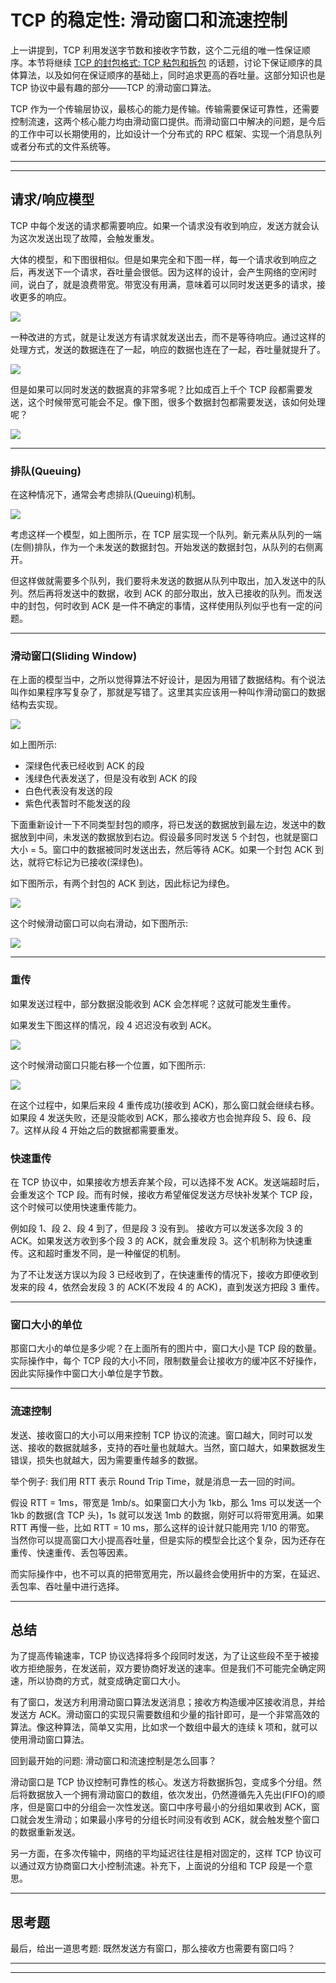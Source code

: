 # TCP 的稳定性: 滑动窗口和流速控制

上一讲提到，TCP 利用发送字节数和接收字节数，这个二元组的唯一性保证顺序。本节将继续 [TCP 的封包格式: TCP 粘包和拆包](lecture_3.md)
的话题，讨论下保证顺序的具体算法，以及如何在保证顺序的基础上，同时追求更高的吞吐量。这部分知识也是 TCP 协议中最有趣的部分——TCP 的滑动窗口算法。

TCP 作为一个传输层协议，最核心的能力是传输。传输需要保证可靠性，还需要控制流速，这两个核心能力均由滑动窗口提供。而滑动窗口中解决的问题，是今后的工作中可以长期使用的，比如设计一个分布式的 RPC
框架、实现一个消息队列或者分布式的文件系统等。

---
---

## 请求/响应模型

TCP 中每个发送的请求都需要响应。如果一个请求没有收到响应，发送方就会认为这次发送出现了故障，会触发重发。

大体的模型，和下图很相似。但是如果完全和下图一样，每一个请求收到响应之后，再发送下一个请求，吞吐量会很低。因为这样的设计，会产生网络的空闲时间，说白了，就是浪费带宽。带宽没有用满，意味着可以同时发送更多的请求，接收更多的响应。

![](../../images/module_1/4_1.png)

一种改进的方式，就是让发送方有请求就发送出去，而不是等待响应。通过这样的处理方式，发送的数据连在了一起，响应的数据也连在了一起，吞吐量就提升了。

![](../../images/module_1/4_2.png)

但是如果可以同时发送的数据真的非常多呢？比如成百上千个 TCP 段都需要发送，这个时候带宽可能会不足。像下图，很多个数据封包都需要发送，该如何处理呢？

![](../../images/module_1/4_3.png)

---

### 排队(Queuing)

在这种情况下，通常会考虑排队(Queuing)机制。

![](../../images/module_1/4_4.png)

考虑这样一个模型，如上图所示，在 TCP 层实现一个队列。新元素从队列的一端(左侧)排队，作为一个未发送的数据封包。开始发送的数据封包，从队列的右侧离开。

但这样做就需要多个队列，我们要将未发送的数据从队列中取出，加入发送中的队列。然后再将发送中的数据，收到 ACK 的部分取出，放入已接收的队列。而发送中的封包，何时收到 ACK 是一件不确定的事情，这样使用队列似乎也有一定的问题。

---

### 滑动窗口(Sliding Window)

在上面的模型当中，之所以觉得算法不好设计，是因为用错了数据结构。有个说法叫作如果程序写复杂了，那就是写错了。这里其实应该用一种叫作滑动窗口的数据结构去实现。

![](../../images/module_1/4_5.png)

如上图所示:

* 深绿色代表已经收到 ACK 的段
* 浅绿色代表发送了，但是没有收到 ACK 的段
* 白色代表没有发送的段
* 紫色代表暂时不能发送的段

下面重新设计一下不同类型封包的顺序，将已发送的数据放到最左边，发送中的数据放到中间，未发送的数据放到右边。假设最多同时发送 5 个封包，也就是窗口大小 = 5。窗口中的数据被同时发送出去，然后等待 ACK。如果一个封包 ACK
到达，就将它标记为已接收(深绿色)。

如下图所示，有两个封包的 ACK 到达，因此标记为绿色。

![](../../images/module_1/4_6.png)

这个时候滑动窗口可以向右滑动，如下图所示:

![](../../images/module_1/4_7.png)

---

### 重传

如果发送过程中，部分数据没能收到 ACK 会怎样呢？这就可能发生重传。

如果发生下图这样的情况，段 4 迟迟没有收到 ACK。

![](../../images/module_1/4_8.png)

这个时候滑动窗口只能右移一个位置，如下图所示:

![](../../images/module_1/4_9.png)

在这个过程中，如果后来段 4 重传成功(接收到 ACK)，那么窗口就会继续右移。如果段 4 发送失败，还是没能收到 ACK，那么接收方也会抛弃段 5、段 6、段 7。这样从段 4 开始之后的数据都需要重发。

### 快速重传

在 TCP 协议中，如果接收方想丢弃某个段，可以选择不发 ACK。发送端超时后，会重发这个 TCP 段。而有时候，接收方希望催促发送方尽快补发某个 TCP 段，这个时候可以使用快速重传能力。

例如段 1、段 2、段 4 到了，但是段 3 没有到。 接收方可以发送多次段 3 的 ACK。如果发送方收到多个段 3 的 ACK，就会重发段 3。这个机制称为快速重传。这和超时重发不同，是一种催促的机制。

为了不让发送方误以为段 3 已经收到了，在快速重传的情况下，接收方即便收到发来的段 4，依然会发段 3 的 ACK(不发段 4 的 ACK)，直到发送方把段 3 重传。

---

### 窗口大小的单位

那窗口大小的单位是多少呢？在上面所有的图片中，窗口大小是 TCP 段的数量。实际操作中，每个 TCP 段的大小不同，限制数量会让接收方的缓冲区不好操作，因此实际操作中窗口大小单位是字节数。

---

### 流速控制

发送、接收窗口的大小可以用来控制 TCP 协议的流速。窗口越大，同时可以发送、接收的数据就越多，支持的吞吐量也就越大。当然，窗口越大，如果数据发生错误，损失也就越大，因为需要重传越多的数据。

举个例子: 我们用 RTT 表示 Round Trip Time，就是消息一去一回的时间。

假设 RTT = 1ms，带宽是 1mb/s。如果窗口大小为 1kb，那么 1ms 可以发送一个 1kb 的数据(含 TCP 头)，1s 就可以发送 1mb 的数据，刚好可以将带宽用满。如果 RTT 再慢一些，比如 RTT = 10
ms，那么这样的设计就只能用完 1/10 的带宽。 当然你可以提高窗口大小提高吞吐量，但是实际的模型会比这个复杂，因为还存在重传、快速重传、丢包等因素。

而实际操作中，也不可以真的把带宽用完，所以最终会使用折中的方案，在延迟、丢包率、吞吐量中进行选择。

---

## 总结

为了提高传输速率，TCP 协议选择将多个段同时发送，为了让这些段不至于被接收方拒绝服务，在发送前，双方要协商好发送的速率。但是我们不可能完全确定网速，所以协商的方式，就变成确定窗口大小。

有了窗口，发送方利用滑动窗口算法发送消息；接收方构造缓冲区接收消息，并给发送方 ACK。滑动窗口的实现只需要数组和少量的指针即可，是一个非常高效的算法。像这种算法，简单又实用，比如求一个数组中最大的连续 k 项和，就可以使用滑动窗口算法。

回到最开始的问题: 滑动窗口和流速控制是怎么回事？

滑动窗口是 TCP 协议控制可靠性的核心。发送方将数据拆包，变成多个分组。然后将数据放入一个拥有滑动窗口的数组，依次发出，仍然遵循先入先出(FIFO)的顺序，但是窗口中的分组会一次性发送。窗口中序号最小的分组如果收到
ACK，窗口就会发生滑动；如果最小序号的分组长时间没有收到 ACK，就会触发整个窗口的数据重新发送。

另一方面，在多次传输中，网络的平均延迟往往是相对固定的，这样 TCP 协议可以通过双方协商窗口大小控制流速。补充下，上面说的分组和 TCP 段是一个意思。

---

## 思考题

最后，给出一道思考题: 既然发送方有窗口，那么接收方也需要有窗口吗？

---
---

